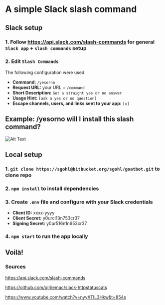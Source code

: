 # A simple Slack slash command

## Slack setup

### 1. Follow https://api.slack.com/slash-commands for general `Slack app` + `slash commands` setup
### 2. Edit `Slash Commands`

The following configuration were used:

- **Command:** `/yesorno`
- **Request URL:** your URL + `/command`
- **Short Description:** `Get a straight yes or no answer`
- **Usage Hint:** `[ask a yes or no question]`
- **Escape channels, users, and links sent to your app:** `[x]`



## Example: **/yesorno will I install this slash command?**

![Alt Text](https://yesno.wtf/assets/yes/2-5df1b403f2654fa77559af1bf2332d7a.gif)


## Local setup

### 1. `git clone https://sgohl@bitbucket.org/sgohl/goatbot.git` to clone repo
### 2. `npm install` to install dependencies
### 3. Create `.env` file and configure with your Slack credentials 

- **Client ID:** xxxx-yyyy
- **Client Secret:** y0urcl13n753cr37
- **Signing Secret:** y0ur516n1n653cr37
### 4. `npm start` to run the app locally

## Voilà!

### Sources

https://api.slack.com/slash-commands

https://github.com/girliemac/slack-httpstatuscats

https://www.youtube.com/watch?v=nyyXTIL3Hkw&t=854s


